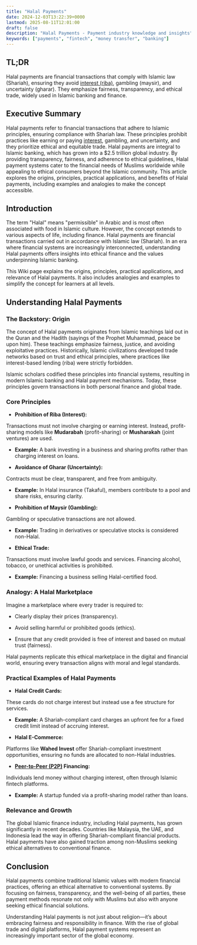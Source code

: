 ```yaml
---
title: "Halal Payments"
date: 2024-12-03T13:22:39+0000
lastmod: 2025-08-11T12:01:00
draft: false
description: "Halal Payments - Payment industry knowledge and insights"
keywords: ["payments", "fintech", "money transfer", "banking"]
---
```


## TL;DR

Halal payments are financial transactions that comply with Islamic law (Shariah), ensuring they avoid [interest (riba)](https://faisalkhanllc.xyz/resources/payments-wiki/i/interest/riba-interest/), gambling (maysir), and uncertainty (gharar). They emphasize fairness, transparency, and ethical trade, widely used in Islamic banking and finance.

## Executive Summary

Halal payments refer to financial transactions that adhere to Islamic principles, ensuring compliance with Shariah law. These principles prohibit practices like earning or paying [interest](https://faisalkhanllc.xyz/resources/payments-wiki/i/interest/), gambling, and uncertainty, and they prioritize ethical and equitable trade. Halal payments are integral to Islamic banking, which has grown into a $2.5 trillion global industry. By providing transparency, fairness, and adherence to ethical guidelines, Halal payment systems cater to the financial needs of Muslims worldwide while appealing to ethical consumers beyond the Islamic community. This article explores the origins, principles, practical applications, and benefits of Halal payments, including examples and analogies to make the concept accessible.

## Introduction

The term "Halal" means "permissible" in Arabic and is most often associated with food in Islamic culture. However, the concept extends to various aspects of life, including finance. Halal payments are financial transactions carried out in accordance with Islamic law (Shariah). In an era where financial systems are increasingly interconnected, understanding Halal payments offers insights into ethical finance and the values underpinning Islamic banking.

This Wiki page explains the origins, principles, practical applications, and relevance of Halal payments. It also includes analogies and examples to simplify the concept for learners at all levels.

## Understanding Halal Payments

### The Backstory: Origin

The concept of Halal payments originates from Islamic teachings laid out in the Quran and the Hadith (sayings of the Prophet Muhammad, peace be upon him). These teachings emphasize fairness, justice, and avoiding exploitative practices. Historically, Islamic civilizations developed trade networks based on trust and ethical principles, where practices like interest-based lending (riba) were strictly forbidden.

Islamic scholars codified these principles into financial systems, resulting in modern Islamic banking and Halal payment mechanisms. Today, these principles govern transactions in both personal finance and global trade.

### Core Principles 

- **Prohibition of Riba (Interest):**

Transactions must not involve charging or earning interest. Instead, profit-sharing models like **Mudarabah** (profit-sharing) or **Musharakah** (joint ventures) are used.

- **Example:** A bank investing in a business and sharing profits rather than charging interest on loans.

- **Avoidance of Gharar (Uncertainty):**

Contracts must be clear, transparent, and free from ambiguity.

- **Example:** In Halal insurance (Takaful), members contribute to a pool and share risks, ensuring clarity.

- **Prohibition of Maysir (Gambling):**

Gambling or speculative transactions are not allowed.

- **Example:** Trading in derivatives or speculative stocks is considered non-Halal.

- **Ethical Trade:**

Transactions must involve lawful goods and services. Financing alcohol, tobacco, or unethical activities is prohibited.

- **Example:** Financing a business selling Halal-certified food.

### Analogy: A Halal Marketplace

Imagine a marketplace where every trader is required to:

- Clearly display their prices (transparency).

- Avoid selling harmful or prohibited goods (ethics).

- Ensure that any credit provided is free of interest and based on mutual trust (fairness).

Halal payments replicate this ethical marketplace in the digital and financial world, ensuring every transaction aligns with moral and legal standards.

### Practical Examples of Halal Payments

- **Halal Credit Cards:**

These cards do not charge interest but instead use a fee structure for services.

- **Example:** A Shariah-compliant card charges an upfront fee for a fixed credit limit instead of accruing interest.

- **Halal E-Commerce:**

Platforms like **Wahed Invest** offer Shariah-compliant investment opportunities, ensuring no funds are allocated to non-Halal industries.

- **[Peer-to-Peer (P2P)](https://faisalkhanllc.xyz/resources/payments-wiki/p/peer-to-peer-p2p/) Financing:**

Individuals lend money without charging interest, often through Islamic fintech platforms.

- **Example:** A startup funded via a profit-sharing model rather than loans.

### Relevance and Growth

The global Islamic finance industry, including Halal payments, has grown significantly in recent decades. Countries like Malaysia, the UAE, and Indonesia lead the way in offering Shariah-compliant financial products. Halal payments have also gained traction among non-Muslims seeking ethical alternatives to conventional finance.

## Conclusion

Halal payments combine traditional Islamic values with modern financial practices, offering an ethical alternative to conventional systems. By focusing on fairness, transparency, and the well-being of all parties, these payment methods resonate not only with Muslims but also with anyone seeking ethical financial solutions.

Understanding Halal payments is not just about religion—it’s about embracing fairness and responsibility in finance. With the rise of global trade and digital platforms, Halal payment systems represent an increasingly important sector of the global economy.